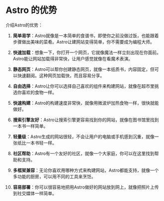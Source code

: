 # Astro 的优势

介绍Astro的优势：

1. **简单易学**：Astro就像是一本简单的食谱书，即使你之前没做过饭，也能跟着步骤做出美味的菜肴。Astro让建网站变得简单，你不需要成为编程大师。

2. **快速加载**：想象一下，你打开一个网页，它就像魔法一样立刻出现在你面前。Astro能让网站加载得非常快，让用户感觉就像在看魔术表演。

3. **静态网页**：Astro可以帮你创建静态网页，就像一本纸质书，内容固定，但可以快速翻阅。这种网页加载快，而且容易分享。

4. **自由选择**：Astro让你可以选择自己喜欢的组件来构建网站，就像在超市里挑选你喜欢的食物一样。

5. **快速构建**：Astro的构建速度非常快，就像用微波炉加热食物一样，很快就能做好。

6. **搜索引擎友好**：Astro让搜索引擎更容易找到你的网站，就像在图书馆里找到一本书一样简单。

7. **轻量级**：Astro生成的网站很轻，不会让用户的电脑或手机感到沉重，就像一张纸比一本书轻一样。

8. **社区帮助**：Astro有一个友好的社区，就像一个大家庭，你可以在这里找到帮助和支持。

9. **多框架兼容**：无论你喜欢用哪种方式来构建网站，Astro都能支持，就像一个多功能的厨房，可以用不同的工具来烹饪。

10. **容易部署**：你可以很容易地把用Astro做好的网站放到网上，就像把照片上传到社交媒体一样简单。

